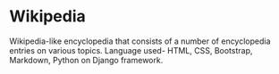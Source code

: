 # Wikipedia
Wikipedia-like encyclopedia that consists of a number of encyclopedia
entries on various topics. Language used- HTML, CSS, Bootstrap, Markdown,
Python on Django framework.
